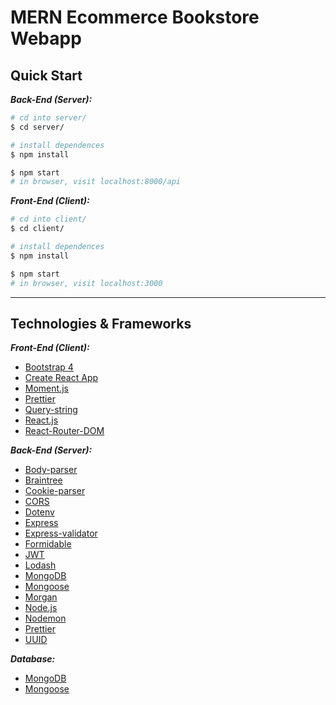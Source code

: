 # MERN Ecommerce Bookstore Webapp

## Quick Start

_**Back-End (Server):**_

```sh
# cd into server/
$ cd server/

# install dependences
$ npm install

$ npm start
# in browser, visit localhost:8000/api
```

_**Front-End (Client):**_

```sh
# cd into client/
$ cd client/

# install dependences
$ npm install

$ npm start
# in browser, visit localhost:3000
```

---

## Technologies & Frameworks

_**Front-End (Client):**_

- [Bootstrap 4](https://getbootstrap.com/)
- [Create React App](https://reactjs.org/docs/create-a-new-react-app.html)
- [Moment.js](https://momentjs.com/)
- [Prettier](https://prettier.io/)
- [Query-string](https://github.com/sindresorhus/query-string)
- [React.js](https://reactjs.org/)
- [React-Router-DOM](https://v5.reactrouter.com/web/guides/quick-start)

_**Back-End (Server):**_

- [Body-parser](https://github.com/expressjs/body-parser)
- [Braintree](https://github.com/braintree/braintree_node)
- [Cookie-parser](https://github.com/expressjs/cookie-parser)
- [CORS](https://expressjs.com/en/resources/middleware/cors.html)
- [Dotenv](https://github.com/motdotla/dotenv)
- [Express](https://expressjs.com/)
- [Express-validator](https://express-validator.github.io/docs/)
- [Formidable](https://github.com/node-formidable/formidable)
- [JWT](https://jwt.io/)
- [Lodash](https://lodash.com/)
- [MongoDB](https://www.mongodb.com/)
- [Mongoose](https://mongoosejs.com/docs/)
- [Morgan](https://github.com/expressjs/morgan)
- [Node.js](https://nodejs.org/)
- [Nodemon](https://nodemon.io/)
- [Prettier](https://prettier.io/)
- [UUID](https://www.npmjs.com/package/uuid)

_**Database:**_

- [MongoDB](https://www.mongodb.com/)
- [Mongoose](https://mongoosejs.com/docs/)
